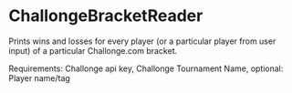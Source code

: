 # ChallongeBracketReader
Prints wins and losses for every player (or a particular player from user input) of a particular Challonge.com bracket.

Requirements: Challonge api key, Challonge Tournament Name, optional: Player name/tag